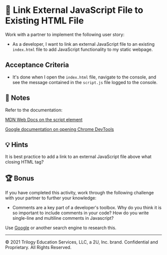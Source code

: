 # 📖 Link External JavaScript File to Existing HTML File

Work with a partner to implement the following user story:

* As a developer, I want to link an external JavaScript file to an existing `index.html` file to add JavaScript functionality to my static webpage. 

## Acceptance Criteria

* It's done when I open the `index.html` file, navigate to the console, and see the message contained in the `script.js` file logged to the console. 

## 📝 Notes

Refer to the documentation: 

[MDN Web Docs on the script element](https://developer.mozilla.org/en-US/docs/Web/HTML/Element/script)

[Google documentation on opening Chrome DevTools](https://developers.google.com/web/tools/chrome-devtools/open)

## 💡 Hints

It is best practice to add a link to an external JavaScript file above what closing HTML tag? 

## 🏆 Bonus

If you have completed this activity, work through the following challenge with your partner to further your knowledge:

* Comments are a key part of a developer's toolbox. Why do you think it is so important to include comments in your code? How do you write single-line and multiline comments in Javascript?

Use [Google](https://www.google.com) or another search engine to research this.

---

© 2021 Trilogy Education Services, LLC, a 2U, Inc. brand. Confidential and Proprietary. All Rights Reserved.
